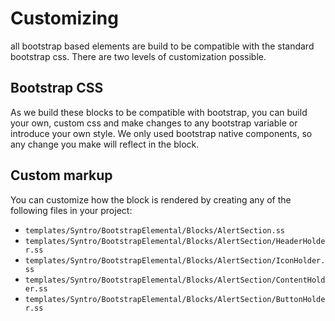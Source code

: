# Customizing
all bootstrap based elements are build to be compatible with the standard
bootstrap css. There are two levels of customization possible.

## Bootstrap CSS
As we build these blocks to be compatible with bootstrap, you can build your
own, custom css and make changes to any bootstrap variable or introduce your
own style. We only used bootstrap native components, so any change you make
will reflect in the block.

## Custom markup
You can customize how the block is rendered by creating any of the following
files in your project:

* `templates/Syntro/BootstrapElemental/Blocks/AlertSection.ss`
* `templates/Syntro/BootstrapElemental/Blocks/AlertSection/HeaderHolder.ss`
* `templates/Syntro/BootstrapElemental/Blocks/AlertSection/IconHolder.ss`
* `templates/Syntro/BootstrapElemental/Blocks/AlertSection/ContentHolder.ss`
* `templates/Syntro/BootstrapElemental/Blocks/AlertSection/ButtonHolder.ss`
